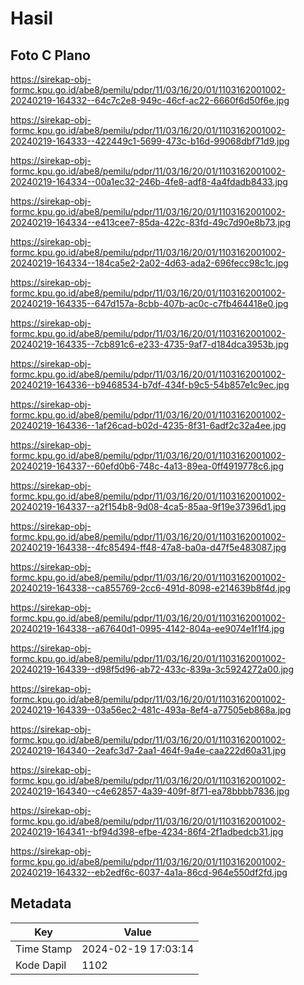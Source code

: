 # Hasil

## Foto C Plano

https://sirekap-obj-formc.kpu.go.id/abe8/pemilu/pdpr/11/03/16/20/01/1103162001002-20240219-164332--64c7c2e8-949c-46cf-ac22-6660f6d50f6e.jpg

https://sirekap-obj-formc.kpu.go.id/abe8/pemilu/pdpr/11/03/16/20/01/1103162001002-20240219-164333--422449c1-5699-473c-b16d-99068dbf71d9.jpg

https://sirekap-obj-formc.kpu.go.id/abe8/pemilu/pdpr/11/03/16/20/01/1103162001002-20240219-164334--00a1ec32-246b-4fe8-adf8-4a4fdadb8433.jpg

https://sirekap-obj-formc.kpu.go.id/abe8/pemilu/pdpr/11/03/16/20/01/1103162001002-20240219-164334--e413cee7-85da-422c-83fd-49c7d90e8b73.jpg

https://sirekap-obj-formc.kpu.go.id/abe8/pemilu/pdpr/11/03/16/20/01/1103162001002-20240219-164334--184ca5e2-2a02-4d63-ada2-696fecc98c1c.jpg

https://sirekap-obj-formc.kpu.go.id/abe8/pemilu/pdpr/11/03/16/20/01/1103162001002-20240219-164335--647d157a-8cbb-407b-ac0c-c7fb464418e0.jpg

https://sirekap-obj-formc.kpu.go.id/abe8/pemilu/pdpr/11/03/16/20/01/1103162001002-20240219-164335--7cb891c6-e233-4735-9af7-d184dca3953b.jpg

https://sirekap-obj-formc.kpu.go.id/abe8/pemilu/pdpr/11/03/16/20/01/1103162001002-20240219-164336--b9468534-b7df-434f-b9c5-54b857e1c9ec.jpg

https://sirekap-obj-formc.kpu.go.id/abe8/pemilu/pdpr/11/03/16/20/01/1103162001002-20240219-164336--1af26cad-b02d-4235-8f31-6adf2c32a4ee.jpg

https://sirekap-obj-formc.kpu.go.id/abe8/pemilu/pdpr/11/03/16/20/01/1103162001002-20240219-164337--60efd0b6-748c-4a13-89ea-0ff4919778c6.jpg

https://sirekap-obj-formc.kpu.go.id/abe8/pemilu/pdpr/11/03/16/20/01/1103162001002-20240219-164337--a2f154b8-9d08-4ca5-85aa-9f19e37396d1.jpg

https://sirekap-obj-formc.kpu.go.id/abe8/pemilu/pdpr/11/03/16/20/01/1103162001002-20240219-164338--4fc85494-ff48-47a8-ba0a-d47f5e483087.jpg

https://sirekap-obj-formc.kpu.go.id/abe8/pemilu/pdpr/11/03/16/20/01/1103162001002-20240219-164338--ca855769-2cc6-491d-8098-e214639b8f4d.jpg

https://sirekap-obj-formc.kpu.go.id/abe8/pemilu/pdpr/11/03/16/20/01/1103162001002-20240219-164338--a67640d1-0995-4142-804a-ee9074e1f1f4.jpg

https://sirekap-obj-formc.kpu.go.id/abe8/pemilu/pdpr/11/03/16/20/01/1103162001002-20240219-164339--d98f5d96-ab72-433c-839a-3c5924272a00.jpg

https://sirekap-obj-formc.kpu.go.id/abe8/pemilu/pdpr/11/03/16/20/01/1103162001002-20240219-164339--03a56ec2-481c-493a-8ef4-a77505eb868a.jpg

https://sirekap-obj-formc.kpu.go.id/abe8/pemilu/pdpr/11/03/16/20/01/1103162001002-20240219-164340--2eafc3d7-2aa1-464f-9a4e-caa222d60a31.jpg

https://sirekap-obj-formc.kpu.go.id/abe8/pemilu/pdpr/11/03/16/20/01/1103162001002-20240219-164340--c4e62857-4a39-409f-8f71-ea78bbbb7836.jpg

https://sirekap-obj-formc.kpu.go.id/abe8/pemilu/pdpr/11/03/16/20/01/1103162001002-20240219-164341--bf94d398-efbe-4234-86f4-2f1adbedcb31.jpg

https://sirekap-obj-formc.kpu.go.id/abe8/pemilu/pdpr/11/03/16/20/01/1103162001002-20240219-164332--eb2edf6c-6037-4a1a-86cd-964e550df2fd.jpg


## Metadata

| Key        | Value               |
| ---------- | ------------------- |
| Time Stamp | 2024-02-19 17:03:14 |
| Kode Dapil | 1102                |



